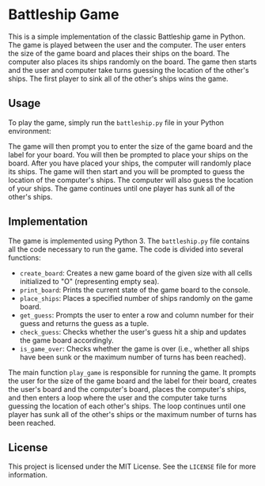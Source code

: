 # Battleship Game

This is a simple implementation of the classic Battleship game in Python. The game is played between the user and the computer. The user enters the size of the game board and places their ships on the board. The computer also places its ships randomly on the board. The game then starts and the user and computer take turns guessing the location of the other's ships. The first player to sink all of the other's ships wins the game.

## Usage

To play the game, simply run the `battleship.py` file in your Python environment:


The game will then prompt you to enter the size of the game board and the label for your board. You will then be prompted to place your ships on the board. After you have placed your ships, the computer will randomly place its ships. The game will then start and you will be prompted to guess the location of the computer's ships. The computer will also guess the location of your ships. The game continues until one player has sunk all of the other's ships.

## Implementation

The game is implemented using Python 3. The `battleship.py` file contains all the code necessary to run the game. The code is divided into several functions:

- `create_board`: Creates a new game board of the given size with all cells initialized to "O" (representing empty sea).
- `print_board`: Prints the current state of the game board to the console.
- `place_ships`: Places a specified number of ships randomly on the game board.
- `get_guess`: Prompts the user to enter a row and column number for their guess and returns the guess as a tuple.
- `check_guess`: Checks whether the user's guess hit a ship and updates the game board accordingly.
- `is_game_over`: Checks whether the game is over (i.e., whether all ships have been sunk or the maximum number of turns has been reached).

The main function `play_game` is responsible for running the game. It prompts the user for the size of the game board and the label for their board, creates the user's board and the computer's board, places the computer's ships, and then enters a loop where the user and the computer take turns guessing the location of each other's ships. The loop continues until one player has sunk all of the other's ships or the maximum number of turns has been reached.

## License

This project is licensed under the MIT License. See the `LICENSE` file for more information.
